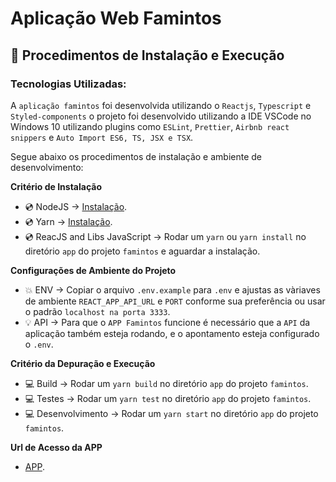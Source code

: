 # Aplicação Web Famintos #

## 🔖 Procedimentos de Instalação e Execução

### Tecnologias Utilizadas:

A `aplicação famintos` foi desenvolvida utilizando o `Reactjs`, `Typescript` e `Styled-components` o projeto foi desenvolvido utilizando a IDE VSCode no Windows 10 utilizando plugins como `ESLint`, `Prettier`, `Airbnb react snippers` e `Auto Import ES6, TS, JSX e TSX`.

Segue abaixo os procedimentos de instalação e ambiente de desenvolvimento:

**Critério de Instalação**
- 💿 NodeJS -> [Instalação](https://nodejs.org/).
- 💿 Yarn -> [Instalação](https://yarnpkg.com/getting-started/install).
- 💿 ReacJS and Libs JavaScript -> Rodar um `yarn` ou `yarn install` no diretório `app` do projeto `famintos` e aguardar a instalação.

**Configurações de Ambiente do Projeto**
- 💥 ENV -> Copiar o arquivo `.env.example` para `.env` e ajustas as vàriaves de ambiente `REACT_APP_API_URL` e `PORT` conforme sua preferência ou usar o padrão `localhost na porta 3333`.
- 💡 API -> Para que o `APP Famintos` funcione é necessário que a `API` da aplicação também esteja rodando, e o apontamento esteja configurado o `.env`.

**Critério da Depuração e Execução**
- 💻 Build -> Rodar um `yarn build` no diretório `app` do projeto `famintos`.
- 💻 Testes -> Rodar um `yarn test` no diretório `app` do projeto `famintos`.
- 💻 Desenvolvimento -> Rodar um `yarn start` no diretório `app` do projeto `famintos`.

**Url de Acesso da APP**
- [APP](http://localhost:3333/).
